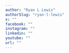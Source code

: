 ```yaml
---
author: "Ryan L Lewis"
authorSlug: "ryan-l-lewis"
x: ""
facebook: ""
instagram: ""
linkedin: ""
youtube: ""
url: ""
---
```

